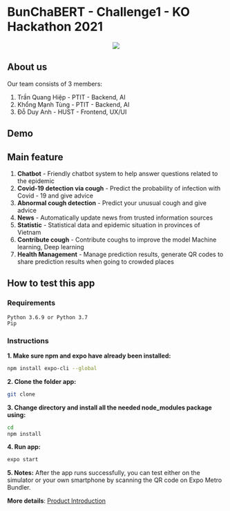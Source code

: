 # BunChaBERT - Challenge1 - KO Hackathon 2021

<div align = "center"> <img src = "https://user-images.githubusercontent.com/44777689/142732702-fb3c6622-f5b6-4687-87f7-185e24e2dc88.png" /> </div>

## About us

Our team consists of 3 members:

1. Trần Quang Hiệp - PTIT - Backend, AI
2. Khổng Mạnh Tùng - PTIT - Backend, AI
3. Đỗ Duy Anh - HUST - Frontend, UX/UI

## Demo


## Main feature

1. **Chatbot** - Friendly chatbot system to help answer questions related to the epidemic
2. **Covid-19 detection via cough** - Predict the probability of infection with Covid - 19 and give advice 
3. **Abnormal cough detection** - Predict your unusual cough and give advice
4. **News** - Automatically update news from trusted information sources
5. **Statistic** - Statistical data and epidemic situation in provinces of Vietnam
6. **Contribute cough** - Contribute coughs to improve the model Machine learning, Deep learning
7. **Health Management** - Manage prediction results, generate QR codes to share prediction results when going to crowded places


## How to test this app

### Requirements

```
Python 3.6.9 or Python 3.7
Pip 
```

### Instructions

**1. Make sure npm and expo have already been installed:**

```sh
npm install expo-cli --global
```

**2. Clone the folder app:**

```sh
git clone 
```

**3. Change directory and install all the needed node_modules package using:**

```sh
cd 
npm install
```

**4. Run app:**

```sh
expo start
```

**5. Notes:**
After the app runs successfully, you can test either on the simulator or your own smartphone by scanning the QR code on Expo Metro Bundler.


**More details**: [Product Introduction](https://docs.google.com/presentation/d/1qONxEO1htEpywhxtx3e9fyZOpD-Yjg52bfWI4bz216g/edit?usp=sharing) 


